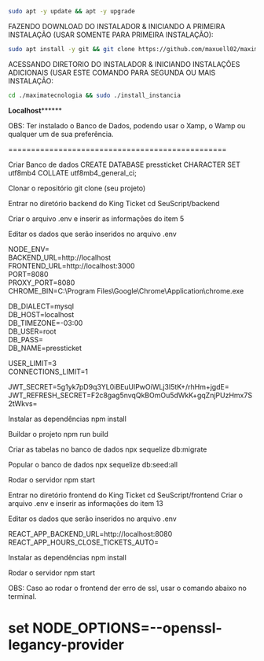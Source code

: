 ```bash
sudo apt -y update && apt -y upgrade
```

FAZENDO DOWNLOAD DO INSTALADOR & INICIANDO A PRIMEIRA INSTALAÇÃO (USAR SOMENTE PARA PRIMEIRA INSTALAÇÃO):

```bash
sudo apt install -y git && git clone https://github.com/maxuell02/maximatecnologia.git && sudo chmod -R 777 maximatecnologia && cd maximatecnologia && sudo ./install_primaria
```

ACESSANDO DIRETORIO DO INSTALADOR & INICIANDO INSTALAÇÕES ADICIONAIS (USAR ESTE COMANDO PARA SEGUNDA OU MAIS INSTALAÇÃO:
```bash
cd ./maximatecnologia && sudo ./install_instancia
```

********************Localhost**************************


OBS: Ter instalado o Banco de Dados, podendo usar o Xamp, o Wamp ou qualquer um de sua preferência.

================================================

Criar Banco de dados
CREATE DATABASE pressticket CHARACTER SET utf8mb4 COLLATE utf8mb4_general_ci;

Clonar o repositório
git clone (seu projeto)

Entrar no diretório backend do King Ticket
cd SeuScript/backend

Criar o arquivo .env e inserir as informações do item 5

Editar os dados que serão inseridos no arquivo .env

NODE_ENV=  
BACKEND_URL=http://localhost  
FRONTEND_URL=http://localhost:3000  
PORT=8080  
PROXY_PORT=8080  
CHROME_BIN=C:\Program Files\Google\Chrome\Application\chrome.exe  

DB_DIALECT=mysql  
DB_HOST=localhost  
DB_TIMEZONE=-03:00  
DB_USER=root  
DB_PASS=  
DB_NAME=pressticket 

USER_LIMIT=3  
CONNECTIONS_LIMIT=1

JWT_SECRET=5g1yk7pD9q3YL0iBEuUlPwOiWLj3I5tK+/rhHm+jgdE=  
JWT_REFRESH_SECRET=F2c8gag5nvqQkBOmOu5dWkK+gqZnjPUzHmx7S2tWkvs=

Instalar as dependências
npm install

Buildar o projeto
npm run build

Criar as tabelas no banco de dados
npx sequelize db:migrate

Popular o banco de dados
npx sequelize db:seed:all

Rodar o servidor
npm start

Entrar no diretório frontend do King Ticket 
cd SeuScript/frontend
Criar o arquivo .env e inserir as informações do item 13

Editar os dados que serão inseridos no arquivo .env

REACT_APP_BACKEND_URL=http://localhost:8080
REACT_APP_HOURS_CLOSE_TICKETS_AUTO=

Instalar as dependências
npm install

Rodar o servidor
npm start

OBS: Caso ao rodar o frontend der erro de ssl, usar o comando abaixo no terminal.

set NODE_OPTIONS=--openssl-legancy-provider
==============================================================
